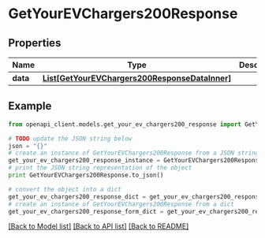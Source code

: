 # GetYourEVChargers200Response


## Properties
Name | Type | Description | Notes
------------ | ------------- | ------------- | -------------
**data** | [**List[GetYourEVChargers200ResponseDataInner]**](GetYourEVChargers200ResponseDataInner.md) |  | [optional] 

## Example

```python
from openapi_client.models.get_your_ev_chargers200_response import GetYourEVChargers200Response

# TODO update the JSON string below
json = "{}"
# create an instance of GetYourEVChargers200Response from a JSON string
get_your_ev_chargers200_response_instance = GetYourEVChargers200Response.from_json(json)
# print the JSON string representation of the object
print GetYourEVChargers200Response.to_json()

# convert the object into a dict
get_your_ev_chargers200_response_dict = get_your_ev_chargers200_response_instance.to_dict()
# create an instance of GetYourEVChargers200Response from a dict
get_your_ev_chargers200_response_form_dict = get_your_ev_chargers200_response.from_dict(get_your_ev_chargers200_response_dict)
```
[[Back to Model list]](../README.md#documentation-for-models) [[Back to API list]](../README.md#documentation-for-api-endpoints) [[Back to README]](../README.md)


